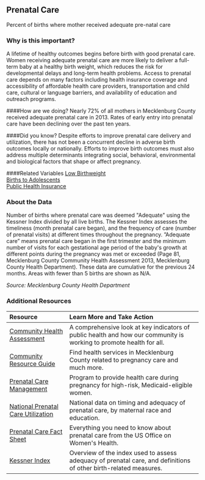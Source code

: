 ﻿## Prenatal Care
Percent of births where mother received adequate pre-natal care

### Why is this important?
A lifetime of healthy outcomes begins before birth with good prenatal care. Women receiving adequate prenatal care are more likely to deliver a full-term baby at a healthy birth weight, which reduces the risk for developmental delays and long-term health problems. Access to prenatal care depends on many factors including health insurance coverage and accessibility of affordable health care providers, transportation and child care, cultural or language barriers, and availability of education and outreach programs.

####How are we doing?
Nearly 72% of all mothers in Mecklenburg County received adequate prenatal care in 2013. Rates of early entry into prenatal care have been declining over the past ten years.

####Did you know?
Despite efforts to improve prenatal care delivery and utilization, there has not been a concurrent decline 	in adverse birth outcomes locally or nationally. Efforts to improve birth outcomes must also address multiple determinants integrating social, behavioral, environmental and biological factors that shape or affect pregnancy.

####Related Variables
<a href="javascript:void(0)" onclick="model.metricId = 'm55'">Low Birthweight</a>  
<a href="javascript:void(0)" onclick="model.metricId = 'm54'">Births to Adolescents</a>  
<a href="javascript:void(0)" onclick="model.metricId = 'm81'">Public Health Insurance</a>  

### About the Data 
Number of births where prenatal care was deemed "Adequate" using the Kessner Index divided by all live births. The Kessner Index assesses the timeliness (month prenatal care began), and the frequency of care (number of prenatal visits) at different times throughout the pregnancy. ”Adequate care” means prenatal care began in the first trimester and the minimum number of visits for each gestational age period of the baby's growth at different points during the pregnancy was met or exceeded (Page 81, Mecklenburg County Community Health Assessment 2013, Mecklenburg County Health Department). These data are cumulative for the previous 24 months. Areas with fewer than 5 births are shown as N/A.  

_Source: Mecklenburg County Health Department_

### Additional Resources
| Resource | Learn More and Take Action | 
|:--- | :--- |
|[Community Health Assessment](http://charmeck.org/mecklenburg/county/HealthDepartment/HealthStatistics/Pages/default.aspx)| A comprehensive look at key indicators of public health and how our community is working to promote health for all.
|[Community Resource Guide](http://charmeck.org/mecklenburg/county/HealthDepartment/CommunityHealthServices/Pages/ResourceGuide.aspx)| Find health services in Mecklenburg County related to pregnancy care and much more.
|[Prenatal Care Management](http://charmeck.org/mecklenburg/county/HealthDepartment/CommunityHealthServices/Pages/MaternityCareCoordination.aspx)| Program to provide health care during pregnancy for high-risk, Medicaid-eligible women.
|[National Prenatal Care Utilization](http://mchb.hrsa.gov/chusa13/health-services-utilization/p/prenatal-care-utilization.html)| National data on timing and adequacy of prenatal care, by maternal race and education.
|[Prenatal Care Fact Sheet](http://womenshealth.gov/publications/our-publications/fact-sheet/prenatal-care.html)| Everything you need to know about prenatal care from the US Office on Women's Health.
|[Kessner Index](https://www.dhs.wisconsin.gov/wish/measures.htm)|Overview of the index used to assess adequacy of prenatal care, and definitions of other birth-related measures.
